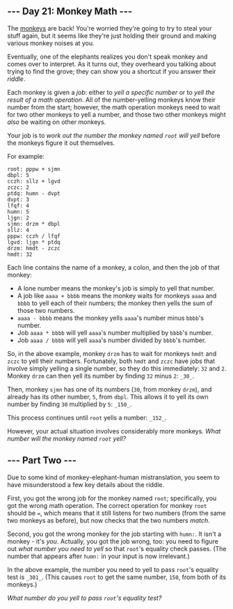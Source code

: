 ﻿
## --- Day 21: Monkey Math ---

The  [monkeys](https://adventofcode.com/2022/day/11)  are back! You're worried they're going to try to steal your stuff again, but it seems like they're just holding their ground and making various monkey noises at you.

Eventually, one of the elephants realizes you don't speak monkey and comes over to interpret. As it turns out, they overheard you talking about trying to find the grove; they can show you a shortcut if you answer their  _riddle_.

Each monkey is given a  _job_: either to  _yell a specific number_  or to  _yell the result of a math operation_. All of the number-yelling monkeys know their number from the start; however, the math operation monkeys need to wait for two other monkeys to yell a number, and those two other monkeys might  _also_  be waiting on other monkeys.

Your job is to  _work out the number the monkey named  `root`  will yell_  before the monkeys figure it out themselves.

For example:

```
root: pppw + sjmn
dbpl: 5
cczh: sllz + lgvd
zczc: 2
ptdq: humn - dvpt
dvpt: 3
lfqf: 4
humn: 5
ljgn: 2
sjmn: drzm * dbpl
sllz: 4
pppw: cczh / lfqf
lgvd: ljgn * ptdq
drzm: hmdt - zczc
hmdt: 32

```

Each line contains the name of a monkey, a colon, and then the job of that monkey:

-   A lone number means the monkey's job is simply to yell that number.
-   A job like  `aaaa + bbbb`  means the monkey waits for monkeys  `aaaa`  and  `bbbb`  to yell each of their numbers; the monkey then yells the sum of those two numbers.
-   `aaaa - bbbb`  means the monkey yells  `aaaa`'s number minus  `bbbb`'s number.
-   Job  `aaaa * bbbb`  will yell  `aaaa`'s number multiplied by  `bbbb`'s number.
-   Job  `aaaa / bbbb`  will yell  `aaaa`'s number divided by  `bbbb`'s number.

So, in the above example, monkey  `drzm`  has to wait for monkeys  `hmdt`  and  `zczc`  to yell their numbers. Fortunately, both  `hmdt`  and  `zczc`  have jobs that involve simply yelling a single number, so they do this immediately:  `32`  and  `2`. Monkey  `drzm`  can then yell its number by finding  `32`  minus  `2`:  `_30_`.

Then, monkey  `sjmn`  has one of its numbers (`30`, from monkey  `drzm`), and already has its other number,  `5`, from  `dbpl`. This allows it to yell its own number by finding  `30`  multiplied by  `5`:  `_150_`.

This process continues until  `root`  yells a number:  `_152_`.

However, your actual situation involves  considerably more monkeys.  _What number will the monkey named  `root`  yell?_

## --- Part Two ---

Due to some kind of monkey-elephant-human mistranslation, you seem to have misunderstood a few key details about the riddle.

First, you got the wrong job for the monkey named  `root`; specifically, you got the wrong math operation. The correct operation for monkey  `root`  should be  `=`, which means that it still listens for two numbers (from the same two monkeys as before), but now checks that the two numbers  _match_.

Second, you got the wrong monkey for the job starting with  `humn:`. It isn't a monkey - it's  _you_. Actually, you got the job wrong, too: you need to figure out  _what number you need to yell_  so that  `root`'s equality check passes. (The number that appears after  `humn:`  in your input is now irrelevant.)

In the above example, the number you need to yell to pass  `root`'s equality test is  `_301_`. (This causes  `root`  to get the same number,  `150`, from both of its monkeys.)

_What number do you yell to pass  `root`'s equality test?_
